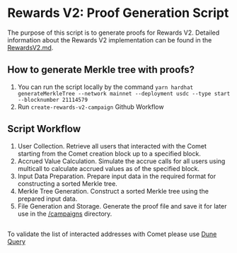 # Rewards V2: Proof Generation Script

The purpose of this script is to generate proofs for Rewards V2. Detailed information about the Rewards V2 implementation can be found in the [RewardsV2.md](../../docs/RewardsV2.md).

## How to generate Merkle tree with proofs?

1. You can run the script locally by the command `yarn hardhat generateMerkleTree --network mainnet --deployment usdc --type start --blocknumber 21114579`
2. Run `create-rewards-v2-campaign` Github Workflow

## Script Workflow

1. User Collection. Retrieve all users that interacted with the Comet starting from the Comet creation block up to a specified block.
2. Accrued Value Calculation. Simulate the accrue calls for all users using multicall to calculate accrued values as of the specified block.
3. Input Data Preparation. Prepare input data in the required format for constructing a sorted Merkle tree.
4. Merkle Tree Generation. Construct a sorted Merkle tree using the prepared input data.
5. File Generation and Storage. Generate the proof file and save it for later use in the [/campaigns](../../campaigns/) directory.

## 
To validate the list of interacted addresses with Comet please use [Dune Query](https://dune.com/queries/4320237)